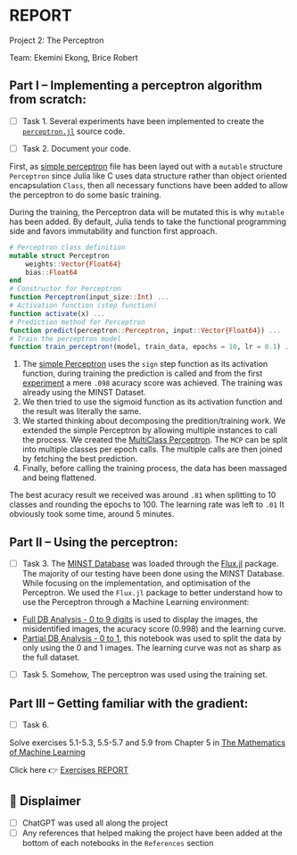 # REPORT

Project 2: The Perceptron

Team: Ekemini Ekong, Brice Robert 

## Part I – Implementing a perceptron algorithm from scratch:

- [ ] Task 1. Several experiments have been implemented to create the  [`perceptron.jl`](perceptron.jl) source code.

- [ ] Task 2. Document your code.

First, as [simple perceptron](experiments/perceptron.jl) file has been layed out with a `mutable` structure `Perceptron` since Julia like C uses data structure rather than object oriented encapsulation `Class`, then all necessary functions have been added to allow the perceptron to do some basic training.

During the training, the Perceptron data will be mutated this is why `mutable` has been added. By default, Julia tends to take the functional programming side and favors immutability and function first approach.

```julia
# Perceptron class definition
mutable struct Perceptron
    weights::Vector{Float64}
    bias::Float64
end
# Constructor for Perceptron
function Perceptron(input_size::Int) ...
# Activation function (step function)
function activate(x) ...
# Prediction method for Perceptron
function predict(perceptron::Perceptron, input::Vector{Float64}) ...
# Train the perceptron model
function train_perceptron!(model, train_data, epochs = 10, lr = 0.1) ...
```

1. The [simple Perceptron](experiments/perceptron.jl) uses the `sign` step function as its activation function, during training the prediction is called and from the first [experiment](experiments/experiment.ipynb) a mere `.098` acuracy score was achieved. The training was already using the MINST Dataset.
2. We then tried to use the sigmoid function as its activation function and the result was literally the same.
3. We started thinking about decomposing the predition/training work. We extended the simple Perceptron by allowing multiple instances to call the process. We created the [MultiClass Perceptron](perceptron.jl). The `MCP` can be split into multiple classes per epoch calls. The multiple calls are then joined by fetching the best prediction.
4. Finally, before calling the training process, the data has been massaged and being flattened.

The best acuracy result we received was around `.81` when splitting to 10 classes and rounding the epochs to 100. The learning rate was left to `.01`
It obviously took some time, around 5 minutes. 

## Part II – Using the perceptron:

- [ ] Task 3. The [MINST Database](https://en.wikipedia.org/wiki/MNIST_database) was loaded through the [Flux.jl](https://fluxml.ai/) package. The majority of our testing have been done using the MINST Database. While focusing on the implementation, and optimisation of the Perceptron. We used the `Flux.jl` package to better understand how to use the Perceptron through a Machine Learning environment:

- [Full DB Analysis - 0 to 9 digits](experiments/experiment_with-Flux-MNIST-full.jl.ipynb) is used to display the images, the misidentified images, the acuracy score (0.998) and the learning curve.
- [Partial DB Analysis - 0 to 1](experiments/experiment_with-Flux-MNIST-part.jl.ipynb), this notebook was used to split the data by only using the 0 and 1 images. The learning curve was not as sharp as the full dataset.

- [ ] Task 5. Somehow, The perceptron was used using the training set.

## Part III – Getting familiar with the gradient:


- [ ] Task 6.

Solve exercises 5.1-5.3, 5.5-5.7 and 5.9 from Chapter 5 in [The Mathematics of Machine Learning](https://mml-book.github.io/book/mml-book.pdf)

Click here &#x1F449; [Exercises REPORT](REPORT_Part-III.jl.ipynb) 

## &#x1F4D5; Displaimer
- [ ] ChatGPT was used all along the project
- [ ] Any references that helped making the project have been added at the bottom of each notebooks in the `References` section
